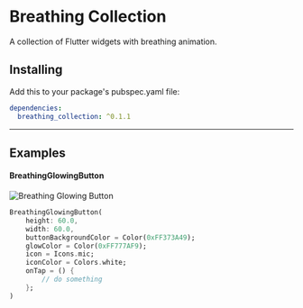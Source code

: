 # Breathing Collection
A collection of Flutter widgets with breathing animation.

## Installing

Add this to your package's pubspec.yaml file:

```yaml
dependencies:
  breathing_collection: ^0.1.1
```
---

## Examples

#### BreathingGlowingButton
![Breathing Glowing Button]()

```dart
BreathingGlowingButton(
    height: 60.0,
    width: 60.0,
    buttonBackgroundColor = Color(0xFF373A49);
    glowColor = Color(0xFF777AF9);
    icon = Icons.mic;
    iconColor = Colors.white;
    onTap = () {
        // do something
    };
)
```
